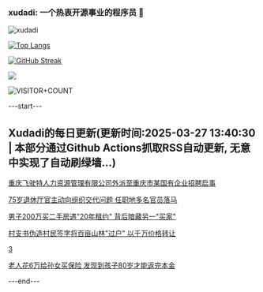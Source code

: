 ### xudadi: 一个热衷开源事业的程序员 👋

![xudadi](https://github-readme-stats-git-masterorgs-github-readme-stats-team.vercel.app/api?username=xudadi)

[![Top Langs](https://github-readme-stats.vercel.app/api/top-langs/?username=xudadi)](https://github.com/anuraghazra/github-readme-stats)

[![GitHub Streak](https://streak-stats.demolab.com?user=xudadi&locale=zh_Hans)](https://git.io/streak-stats)

![](https://raw.githubusercontent.com/xudadi/xudadi/main/assets/github-contribution-grid-snake.svg)

![VISITOR+COUNT](https://komarev.com/ghpvc/?username=xudadi&label=VISITOR+COUNT)


---start---

## Xudadi的每日更新(更新时间:2025-03-27 13:40:30 | 本部分通过Github Actions抓取RSS自动更新, 无意中实现了自动刷绿墙...)

[重庆飞驶特人力资源管理有限公司外派至重庆市某国有企业招聘启事](https://www.gongkaoleida.com/article/2337539)

[75岁退休厅官主动向组织交代问题 任职地多名官员落马](https://m.163.com/news/article/JRJ22KEF05129QAF.html)

[男子200万买二手房遇"20年租约" 背后暗藏另一"买家"](https://m.163.com/news/article/JRJ4VD4H051492T3.html)

[村支书伪造村民签字将百亩山林"过户" 以千万价格转让](https://m.163.com/news/article/JRITH6GL05561G0D.html)

[3](https://m.163.com/touch/news/sub/domestic)

[老人花6万给孙女买保险 发现到孩子80岁才能返完本金](https://m.163.com/news/article/JRIVU02F05561G0D.html)

---end---

